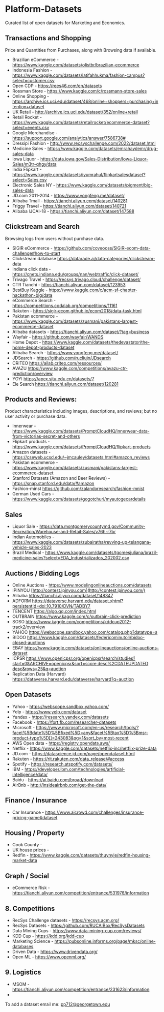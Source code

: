 # Platform-Datasets
Curated list of open datasets for Marketing and Economics.

## Transactions and Shopping

Price and Quantities from Purchases, along with Browsing data if available. 

- Brazilian eCommerce - https://www.kaggle.com/datasets/olistbr/brazilian-ecommerce
- Indonesia Fashion - https://www.kaggle.com/datasets/latifahhukma/fashion-campus?select=customer.csv
- Open CDP - https://rees46.com/en/datasets
- Rossman Store - https://www.kaggle.com/c/rossmann-store-sales
- Online Shopping - https://archive.ics.uci.edu/dataset/468/online+shoppers+purchasing+intention+dataset
- UK Retail - http://archive.ics.uci.edu/dataset/352/online+retail
- Retail Rocket - https://www.kaggle.com/datasets/retailrocket/ecommerce-dataset?select=events.csv
- Google Merchandise - https://support.google.com/analytics/answer/7586738#
- Dressipi Fashion - http://www.recsyschallenge.com/2022/dataset.html
- Medicine Sales - https://www.kaggle.com/datasets/emrahaydemr/drug-sales-data
- Iowa Liquor - https://data.iowa.gov/Sales-Distribution/Iowa-Liquor-Sales/m3tr-qhgy/data
- India Flipkart - https://www.kaggle.com/datasets/iyumrahul/flipkartsalesdataset?select=Sales.csv
- Electronic Sales NY - https://www.kaggle.com/datasets/pigment/big-sales-data
- JD.com 2011-2014 - https://www.yongfeng.me/dataset/
- Alibaba Tmall - https://tianchi.aliyun.com/dataset/140281
- Friggy Travel - https://tianchi.aliyun.com/dataset/140721
- Alibaba IJCAI-18 - https://tianchi.aliyun.com/dataset/147588

## Clickstream and Search
Browsing logs from users without purchase data. 

- SIGIR eCommerce - https://github.com/coveooss/SIGIR-ecom-data-challenge#how-to-start
- Clickstream database https://datarade.ai/data-categories/clickstream-data
- Indiana click data - https://cnets.indiana.edu/groups/nan/webtraffic/click-dataset/
- Trivago Travel - https://recsys.trivago.cloud/challenge/dataset/
- CTR Tianchi - https://tianchi.aliyun.com/dataset/123953
- BestBuy Kaggle - https://www.kaggle.com/c/acm-sf-chapter-hackathon-big/data
- eCommerce Search - https://competitions.codalab.org/competitions/11161
- Rakuten - https://sigir-ecom.github.io/ecom2018/data-task.html
- Pakistan ecommerce - https://www.kaggle.com/datasets/zusmani/pakistans-largest-ecommerce-dataset
- Alibaba datasets - https://tianchi.aliyun.com/dataset/?tag=business
- Wayfair - https://github.com/wayfair/WANDS
- Home Depot - https://www.kaggle.com/datasets/thedevastator/the-home-depot-products-dataset
- Alibaba Search - https://www.yongfeng.me/dataset/
- JDSearch - https://github.com/rucliujn/JDsearch
- CRITEO https://ailab.criteo.com/ressources/
- AVAZU https://www.kaggle.com/competitions/avazu-ctr-prediction/overview
- YOYI https://apex.sjtu.edu.cn/datasets/7
- Ele Search https://tianchi.aliyun.com/dataset/120281

## Products and Reviews:

Product characteristics including images, descriptions, and reviews; but no user activity or purchase data. 

- Innerwear - https://www.kaggle.com/datasets/PromptCloudHQ/innerwear-data-from-victorias-secret-and-others
- Flipkart products - https://www.kaggle.com/datasets/PromptCloudHQ/flipkart-products
- Amazon datasets - https://cseweb.ucsd.edu/~jmcauley/datasets.html#amazon_reviews
- Pakistan ecommerce - https://www.kaggle.com/datasets/zusmani/pakistans-largest-ecommerce-dataset
- Stanford Datasets (Amazon and Beer Reviews) - https://snap.stanford.edu/data/#amazon
- Fashion-minst https://github.com/zalandoresearch/fashion-mnist
- German Used Cars - https://www.kaggle.com/datasets/gogotchuri/myautogecardetails

## Sales 
- Liquor Sale - https://data.montgomerycountymd.gov/Community-Recreation/Warehouse-and-Retail-Sales/v76h-r7br
- Indian Automobiles - https://www.kaggle.com/datasets/zubairatha/revving-up-telangana-vehicle-sales-2023
- Brazil Medical - https://www.kaggle.com/datasets/tgomesjuliana/brazil-medicine-sales?select=EDA_Industrializados_202002.csv


## Auctions / Bidding Logs
- Online Auctions - https://www.modelingonlineauctions.com/datasets
- IPINYOU  [http://contest.ipinyou.com](http://contest.ipinyou.com/)
- Alibaba https://tianchi.aliyun.com/dataset/148347
- ADFORM https://dataverse.harvard.edu/dataset.xhtml?persistentId=doi:10.7910/DVN/TADBY7
- TENCENT https://algo.qq.com/index.html
- OUTBRAIN https://www.kaggle.com/c/outbrain-click-prediction
- SOSO https://www.kaggle.com/competitions/kddcup2012-track2/overview
- YAHOO https://webscope.sandbox.yahoo.com/catalog.php?datatype=a
- BIDOO https://www.kaggle.com/datasets/federicominutoli/bidoo-closed-auctions
- EBAY https://www.kaggle.com/datasets/onlineauctions/online-auctions-dataset
- ICPSR [https://www.openicpsr.org/openicpsr/search/studies?start=0&ARCHIVE=openicpsr&sort=score desc%2CDATEUPDATED desc&rows=25&q=auction](https://www.openicpsr.org/openicpsr/search/studies?start=0&ARCHIVE=openicpsr&sort=score%20desc%2CDATEUPDATED%20desc&rows=25&q=auction)
- Replication Data (Harvard) https://dataverse.harvard.edu/dataverse/harvard?q=auction

## Open Datasets

- Yahoo - https://webscope.sandbox.yahoo.com/
- Yelp - https://www.yelp.com/dataset
- Yandex - https://research.yandex.com/datasets
- Facebook - https://fort.fb.com/researcher-datasets
- Microsoft - https://www.microsoft.com/en-us/research/tools/?facet%5Bdate%5D%5Bfixed%5D=any&facet%5Btax%5D%5Bmsr-product-type%5D[]=243083&pg=1&sort_by=most-recent
- AWS Open data - https://registry.opendata.aws/
- Netflix - https://www.kaggle.com/datasets/netflix-inc/netflix-prize-data
- JD.com - https://datascience.jd.com/page/opendataset.html
- Rakuten - https://rit.rakuten.com/data_release/#access
- Spotify - https://research.atspotify.com/datasets/
- IBM - https://developer.ibm.com/technologies/artificial-intelligence/data/
- Baidu - https://ai.baidu.com/broad/download
- AirBnb - http://insideairbnb.com/get-the-data/

## Finance / Insurance
- Car Insurance - https://www.aicrowd.com/challenges/insurance-pricing-game#dataset


## Housing / Property

- Cook County -
- UK house prices -
- Redfin - https://www.kaggle.com/datasets/thuynyle/redfin-housing-market-data

## Graph / Social

- eCommerce Risk - https://tianchi.aliyun.com/competition/entrance/531976/information

## 8. Competitions
- RecSys Challenge datasets - https://recsys.acm.org/
- RecSys Datasets - https://github.com/RUCAIBox/RecSysDatasets
- Data Mining Cups - https://www.data-mining-cup.com/reviews/
- KDD Cup - https://kdd.org/kdd-cup
- Marketing Science - https://pubsonline.informs.org/page/mksc/online-databases
- Driven Data - https://www.drivendata.org/
- Open ML - https://www.openml.org/
  

## 9. Logistics
- MSOM - https://tianchi.aliyun.com/competition/entrance/231623/information
- 
  
To add a dataset email me: pp712@georgetown.edu
